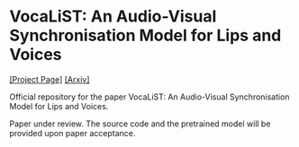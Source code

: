 # VocaLiST: An Audio-Visual Synchronisation Model for Lips and Voices
[[Project Page]](https://ipcv.github.io/VocaLiST/) [[Arxiv]](https://arxiv.org/abs/2204.02090)

Official repository for the paper VocaLiST: An Audio-Visual Synchronisation Model for Lips and Voices. 


Paper under review. The source code and the pretrained model will be provided upon paper acceptance.
